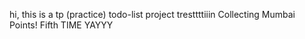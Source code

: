 hi,
this is a tp (practice) todo-list project
tresttttiiin
Collecting Mumbai Points!
Fifth TIME YAYYY
